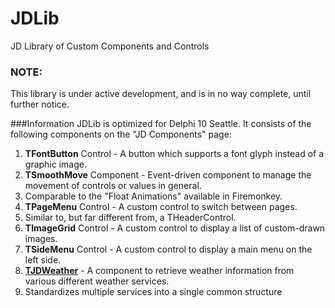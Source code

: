# JDLib
JD Library of Custom Components and Controls

### NOTE:
This library is under active development, and is in no way complete, until further notice.

###Information
JDLib is optimized for Delphi 10 Seattle. It consists of the following components on the "JD Components" page:

1. **TFontButton** Control - A button which supports a font glyph instead of a graphic image.
2. **TSmoothMove** Component - Event-driven component to manage the movement of controls or values in general. 
  1. Comparable to the "Float Animations" available in Firemonkey.
3. **TPageMenu** Control - A custom control to switch between pages. 
  1. Similar to, but far different from, a THeaderControl.
4. **TImageGrid** Control - A custom control to display a list of custom-drawn images.
5. **TSideMenu** Control - A custom control to display a main menu on the left side.
6. **[TJDWeather](TJDWeather.md)** - A component to retrieve weather information from various different weather services.
  1. Standardizes multiple services into a single common structure
  
